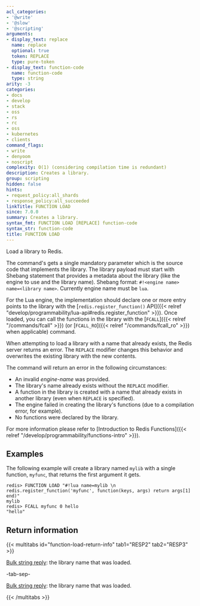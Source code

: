 ```yaml
---
acl_categories:
- '@write'
- '@slow'
- '@scripting'
arguments:
- display_text: replace
  name: replace
  optional: true
  token: REPLACE
  type: pure-token
- display_text: function-code
  name: function-code
  type: string
arity: -3
categories:
- docs
- develop
- stack
- oss
- rs
- rc
- oss
- kubernetes
- clients
command_flags:
- write
- denyoom
- noscript
complexity: O(1) (considering compilation time is redundant)
description: Creates a library.
group: scripting
hidden: false
hints:
- request_policy:all_shards
- response_policy:all_succeeded
linkTitle: FUNCTION LOAD
since: 7.0.0
summary: Creates a library.
syntax_fmt: FUNCTION LOAD [REPLACE] function-code
syntax_str: function-code
title: FUNCTION LOAD
---
```

Load a library to Redis.

The command's gets a single mandatory parameter which is the source code that implements the library.
The library payload must start with Shebang statement that provides a metadata about the library (like the engine to use and the library name).
Shebang format: `#!<engine name> name=<library name>`. Currently engine name must be `lua`.

For the Lua engine, the implementation should declare one or more entry points to the library with the [`redis.register_function()` API]({{< relref "develop/programmability/lua-api#redis.register_function" >}}).
Once loaded, you can call the functions in the library with the [`FCALL`]({{< relref "/commands/fcall" >}}) (or [`FCALL_RO`]({{< relref "/commands/fcall_ro" >}}) when applicable) command.

When attempting to load a library with a name that already exists, the Redis server returns an error.
The `REPLACE` modifier changes this behavior and overwrites the existing library with the new contents.

The command will return an error in the following circumstances:

* An invalid _engine-name_ was provided.
* The library's name already exists without the `REPLACE` modifier.
* A function in the library is created with a name that already exists in another library (even when `REPLACE` is specified).
* The engine failed in creating the library's functions (due to a compilation error, for example).
* No functions were declared by the library.

For more information please refer to [Introduction to Redis Functions]({{< relref "/develop/programmability/functions-intro" >}}).

## Examples

The following example will create a library named `mylib` with a single function, `myfunc`, that returns the first argument it gets.

```
redis> FUNCTION LOAD "#!lua name=mylib \n redis.register_function('myfunc', function(keys, args) return args[1] end)"
mylib
redis> FCALL myfunc 0 hello
"hello"
```

## Return information

{{< multitabs id="function-load-return-info" 
    tab1="RESP2" 
    tab2="RESP3" >}}

[Bulk string reply](../../develop/reference/protocol-spec#bulk-strings): the library name that was loaded.

-tab-sep-

[Bulk string reply](../../develop/reference/protocol-spec#bulk-strings): the library name that was loaded.

{{< /multitabs >}}
